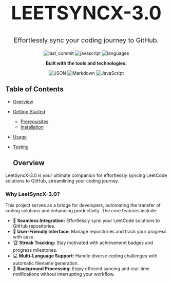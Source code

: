 <div align="center">

<h1 style="font-size: 58px;">LEETSYNCX-3.0</h1>

<p style="font-size: 20px;">Effortlessly sync your coding journey to GitHub.</p>

![last_commit](https://img.shields.io/badge/last_commit-may-blue) ![javascript](https://img.shields.io/badge/javascript-40.6%25-yellow) ![languages](https://img.shields.io/badge/languages-3-blue)

**Built with the tools and technologies:**

![JSON](https://img.shields.io/badge/JSON-black) ![Markdown](https://img.shields.io/badge/Markdown-black) ![JavaScript](https://img.shields.io/badge/JavaScript-yellow)

</div>

## Table of Contents

- [Overview](#overview)
- [Getting Started](#getting-started)
  - [Prerequisites](#prerequisites)
  - [Installation](#installation)
- [Usage](#usage)
- [Testing](#testing)

  ## Overview

LeetSyncX-3.0 is your ultimate companion for effortlessly syncing LeetCode solutions to GitHub, streamlining your coding journey.

### Why LeetSyncX-3.0?

This project serves as a bridge for developers, automating the transfer of coding solutions and enhancing productivity. The core features include:

- 🚀 **Seamless Integration:** Effortlessly sync your LeetCode solutions to GitHub repositories.
- 🎯 **User-Friendly Interface:** Manage repositories and track your progress with ease.
- 🏆 **Streak Tracking:** Stay motivated with achievement badges and progress milestones.
- 💻 **Multi-Language Support:** Handle diverse coding challenges with automatic filename generation.
- 🔔 **Background Processing:** Enjoy efficient syncing and real-time notifications without interrupting your workflow.
